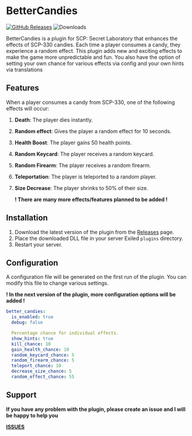 # BetterCandies


<a href="https://github.com/Mruczek2137/Better-Candies/releases"><img src="https://img.shields.io/github/v/release/Mruczek2137/Better-Candies?display_name=tag&style=for-the-badge&label=❗ Release 🡆" href="https://github.com/Exiled-Team/EXILED/releases" alt="GitHub Releases"></a>
<img src="https://img.shields.io/github/downloads/Mruczek2137/Better-Candies/total?style=for-the-badge&logo=github&label= Downloads 🡆" alt="Downloads"> 

BetterCandies is a plugin for SCP: Secret Laboratory that enhances the effects of SCP-330 candies. Each time a player consumes a candy, they experience a random effect. This plugin adds new and exciting effects to make the game more unpredictable and fun. You also have the option of setting your own chance for various effects via config and your own hints via translations

## Features

When a player consumes a candy from SCP-330, one of the following effects will occur:

1. **Death**: The player dies instantly.
2. **Random effect**: Gives the player a random effect for 10 seconds.
3. **Health Boost**: The player gains 50 health points.
4. **Random Keycard**: The player receives a random keycard.
5. **Random Firearm**: The player receives a random firearm.
6. **Teleportation**: The player is teleported to a random player.
7. **Size Decrease**: The player shrinks to 50% of their size.


    **! There are many more effects/features planned to be added !**

## Installation

1. Download the latest version of the plugin from the [Releases](https://github.com/Mruczek2137/better-candies/releases) page.
2. Place the downloaded DLL file in your server Exiled `plugins` directory.
3. Restart your server.


## Configuration

A configuration file will be generated on the first run of the plugin. You can modify this file to change various settings.

**! In the next version of the plugin, more configuration options will be added !**

```yaml
better_candies:
  is_enabled: true
  debug: false

  Percentage chance for individual effects.
  show_hints: true
  kill_chance: 10
  gain_health_chance: 10
  random_keycard_chance: 5
  random_firearm_chance: 5
  teleport_chance: 10
  decrease_size_chance: 5
  random_effect_chance: 55
```

## Support 

**If you have any problem with the plugin, please create an issue and I will be happy to help you**

[**ISSUES**](https://github.com/Mruczek2137/Better-Candies/issues)
